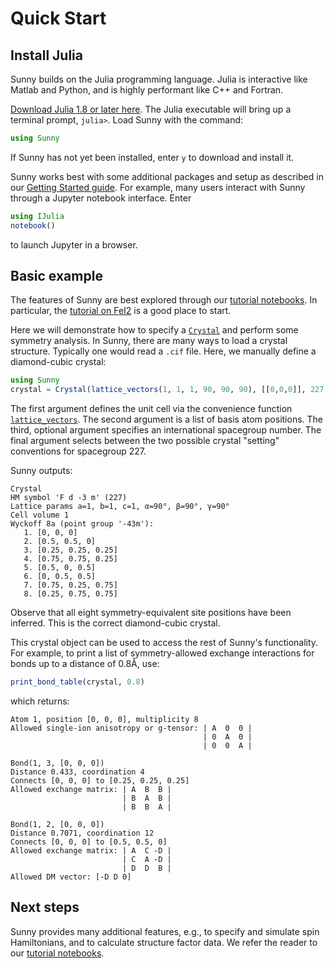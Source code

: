 # Quick Start

## Install Julia

Sunny builds on the Julia programming language. Julia is interactive like Matlab
and Python, and is highly performant like C++ and Fortran.

[Download Julia 1.8 or later here](https://julialang.org/downloads/). The Julia
executable will bring up a terminal prompt, `julia>`. Load Sunny with the
command:
```julia
using Sunny
```
If Sunny has not yet been installed, enter `y` to download and install it.

Sunny works best with some additional packages and setup as described in our
[Getting Started
guide](https://github.com/SunnySuite/Sunny.jl/blob/main/GettingStarted.md). For
example, many users interact with Sunny through a Jupyter notebook interface.
Enter
```julia
using IJulia
notebook()
```
to launch Jupyter in a browser.

## Basic example

The features of Sunny are best explored through our [tutorial notebooks](http://nbviewer.org/github/SunnySuite/SunnyTutorials/blob/main/tutorials). In particular, the [tutorial on FeI2](http://nbviewer.org/github/SunnySuite/SunnyTutorials/blob/main/tutorials/FeI2/FeI2_tutorial.ipynb) is a good place to start.

Here we will demonstrate how to specify a [`Crystal`](@ref) and perform some
symmetry analysis. In Sunny, there are many ways to load a crystal structure.
Typically one would read a `.cif` file. Here, we manually define a diamond-cubic
crystal:
```julia
using Sunny
crystal = Crystal(lattice_vectors(1, 1, 1, 90, 90, 90), [[0,0,0]], 227; setting="1")
```

The first argument defines the unit cell via the convenience function
[`lattice_vectors`](@ref). The second argument is a list of basis atom
positions. The third, optional argument specifies an international spacegroup
number. The final argument selects between the two possible crystal "setting"
conventions for spacegroup 227.

Sunny outputs:
```
Crystal
HM symbol 'F d -3 m' (227)
Lattice params a=1, b=1, c=1, α=90°, β=90°, γ=90°
Cell volume 1
Wyckoff 8a (point group '-43m'):
   1. [0, 0, 0]
   2. [0.5, 0.5, 0]
   3. [0.25, 0.25, 0.25]
   4. [0.75, 0.75, 0.25]
   5. [0.5, 0, 0.5]
   6. [0, 0.5, 0.5]
   7. [0.75, 0.25, 0.75]
   8. [0.25, 0.75, 0.75]
```

Observe that all eight symmetry-equivalent site positions have been inferred.
This is the correct diamond-cubic crystal.

This crystal object can be used to access the rest of Sunny's functionality. For
example, to print a list of symmetry-allowed exchange interactions for bonds up
to a distance of 0.8Å, use:
```julia
print_bond_table(crystal, 0.8)
```

which returns:
```
Atom 1, position [0, 0, 0], multiplicity 8
Allowed single-ion anisotropy or g-tensor: | A  0  0 |
                                           | 0  A  0 |
                                           | 0  0  A |

Bond(1, 3, [0, 0, 0])
Distance 0.433, coordination 4
Connects [0, 0, 0] to [0.25, 0.25, 0.25]
Allowed exchange matrix: | A  B  B |
                         | B  A  B |
                         | B  B  A |

Bond(1, 2, [0, 0, 0])
Distance 0.7071, coordination 12
Connects [0, 0, 0] to [0.5, 0.5, 0]
Allowed exchange matrix: | A  C -D |
                         | C  A -D |
                         | D  D  B |
Allowed DM vector: [-D D 0]
```

## Next steps

Sunny provides many additional features, e.g., to specify and simulate spin Hamiltonians, and to calculate structure factor data. We refer the reader to our [tutorial notebooks](http://nbviewer.org/github/SunnySuite/SunnyTutorials/tree/main/tutorials/).
